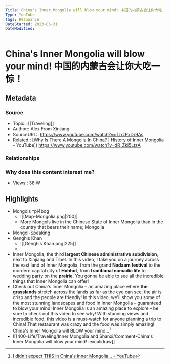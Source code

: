 ```yaml
---
Title: China's Inner Mongolia will blow your mind! 中国的内蒙古会让你大吃一惊！
Type: YouTube
tags: Resonance
DateStarted: 2023-05-31
DateModified:
---
```

# China's Inner Mongolia will blow your mind! 中国的内蒙古会让你大吃一惊！
## Metadata
### Source
- Topic:: [[Traveling]]
- Author:: Alex From Xinjiang 
- SourceURL:: https://www.youtube.com/watch?v=TzrzPxDr9As
- Related:: [Why Is There A Mongolia In China? | History of Inner Mongolia - YouTube]( https://www.youtube.com/watch?v=dR_Zki5LtzA
### Relationships
### Why does this content interest me?
- Views:: 38 W
## Highlights
- Mongols ^pi4bog
	- ![[Map-Mongolia.png|200]]
	- More Mongols live in the Chinese State of Inner Mongolia than in the country that bears their name; Mongolia
- Mongol-Speaking
- Genghis Khan
	- ![[Genghis Khan.png|225]]
	- 
- Inner Mongolia, the third **largest Chinese administrative subdivision**, next to Xinjiang and Tibet. In this video, I take you on a journey across the vast land of Inner Mongolia, from the grand **Nadaam festival** to the mordern capital city of **Hohhot**, from **traditional nomadic life** to wedding party on the **prairie**. You gonna be able to see all the incredible things that Inner Mongolia can offer!
- Check out China's Inner Mongolia – an amazing place where **the grasslands** stretch across the lands as far as the eye can see, the air is crisp and the people are friendly! In this video, we'll show you some of the most stunning landscapes and food in Inner Mongolia – guaranteed to blow your mind! Inner Mongolia is an amazing place to explore – be sure to check out this video to see why! With stunning views and incredible food, this video is a must-watch for anyone planning a trip to China! That restaurant was crazy and the food was simply amazing! China's Inner Mongolia will BLOW your mind...[^1]
- ![[400-Life/Traveling/Inner Mongolia and Shanxi/Comment-China's Inner Mongolia will blow your mind! .excalidraw]]

[^1]: [I didn't expect THIS in China's Inner Mongolia... - YouTube](https://www.youtube.com/watch?v=e1vtcO82iUI)